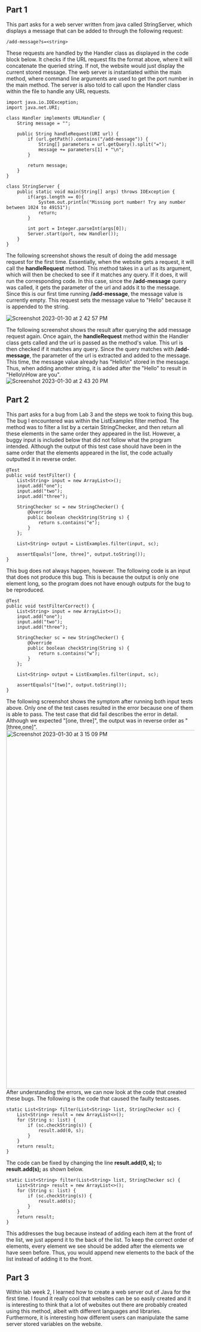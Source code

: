 ## Part 1
This part asks for a web server written from java called StringServer, which displays a message that can be added to through the following request:
```
/add-message?s=<string>
```
These requests are handled by the Handler class as displayed in the code block below. It checks if the URL request fits the format above, where it will concatenate the queried string. If not, the website would just display the current stored message. The web server is instantiated within the main method, where command line arguments are used to get the port number in the main method. The server is also told to call upon the Handler class within the file to handle any URL requests.
```
import java.io.IOException;
import java.net.URI;

class Handler implements URLHandler {
    String message = "";

    public String handleRequest(URI url) {
        if (url.getPath().contains("/add-message")) {
            String[] parameters = url.getQuery().split("=");
            message += parameters[1] + "\n";
        }

        return message;
    }
}

class StringServer {
    public static void main(String[] args) throws IOException {
        if(args.length == 0){
            System.out.println("Missing port number! Try any number between 1024 to 49151");
            return;
        }

        int port = Integer.parseInt(args[0]);
        Server.start(port, new Handler());
    }
}
```
The following screenshot shows the result of doing the add message request for the first time. Essentially, when the website gets a request, it will call the **handleRequest** method. This method takes in a url as its argument, which will then be checked to see if it matches any query. If it does, it will run the corresponding code. In this case, since the **/add-message** query was called, it gets the parameter of the url and adds it to the message. Since this is our first time running **/add-message**, the message value is currently empty. This request sets the message value to "Hello" because it is appended to the string.

![Screenshot 2023-01-30 at 2 42 57 PM](https://user-images.githubusercontent.com/35825663/215612978-8fa901ac-4df4-48c8-8dd2-3b0ed7be2ef1.png)

The following screenshot shows the result after querying the add message request again. Once again, the **handleRequest** method within the Handler class gets called and the url is passed as the method's value. This url is then checked if it matches any query. Since the query matches with **/add-message**, the parameter of the url is extracted and added to the message. This time, the message value already has "Hello\n" stored in the message. Thus, when adding another string, it is added after the "Hello" to result in "Hello\nHow are you".
<br/>
![Screenshot 2023-01-30 at 2 43 20 PM](https://user-images.githubusercontent.com/35825663/215613028-1da8bf5a-8e30-45a5-a59c-c3d7d95ddaef.png)

## Part 2
This part asks for a bug from Lab 3 and the steps we took to fixing this bug. The bug I encountered was within the ListExamples filter method. The method was to filter a list by a certain StringChecker, and then return all these elements in the same order they appeared in the list. However, a buggy input is included below that did not follow what the program intended. Although the output of this test case should have been in the same order that the elements appeared in the list, the code actually outputted it in reverse order.
```
@Test
public void testFilter() {
    List<String> input = new ArrayList<>();
    input.add("one");
    input.add("two");
    input.add("three");

    StringChecker sc = new StringChecker() {
        @Override
        public boolean checkString(String s) {
            return s.contains("e");
        }
    };

    List<String> output = ListExamples.filter(input, sc);

    assertEquals("[one, three]", output.toString());
}
```
This bug does not always happen, however. The following code is an input that does not produce this bug. This is because the output is only one element long, so the program does not have enough outputs for the bug to be reproduced.
```
@Test
public void testFilterCorrect() {
    List<String> input = new ArrayList<>();
    input.add("one");
    input.add("two");
    input.add("three");

    StringChecker sc = new StringChecker() {
        @Override
        public boolean checkString(String s) {
            return s.contains("w");
        }
    };

    List<String> output = ListExamples.filter(input, sc);

    assertEquals("[two]", output.toString());
}
```
The following screenshot shows the symptom after running both input tests above. Only one of the test cases resulted in the error because one of them is able to pass. The test case that did fail describes the error in detail. Although we expected "[one, three]", the output was in reverse order as "[three,one]".
<img width="955" alt="Screenshot 2023-01-30 at 3 15 09 PM" src="https://user-images.githubusercontent.com/35825663/215618063-f7d42d81-1978-46a8-a3ae-e3e066ba8939.png">
After understanding the errors, we can now look at the code that created these bugs. The following is the code that caused the faulty testcases.
```
static List<String> filter(List<String> list, StringChecker sc) {
    List<String> result = new ArrayList<>();
    for (String s: list) {
        if (sc.checkString(s)) {
            result.add(0, s);
        }
    }
    return result;
}
```
The code can be fixed by changing the line **result.add(0, s);** to **result.add(s);** as shown below.
```
static List<String> filter(List<String> list, StringChecker sc) {
    List<String> result = new ArrayList<>();
    for (String s: list) {
        if (sc.checkString(s)) {
            result.add(s);
        }
    }
    return result;
}
```
This addresses the bug because instead of adding each item at the front of the list, we just append it to the back of the list. To keep the correct order of elements, every element we see should be added after the elements we have seen before. Thus, you would append new elements to the back of the list instead of adding it to the front.

## Part 3
Within lab week 2, I learned how to create a web server out of Java for the first time. I found it really cool that websites can be so easily created and it is interesting to think that a lot of websites out there are probably created using this method, albeit with different languages and libraries. Furthermore, it is interesting how different users can manipulate the same server stored variables on the website.
